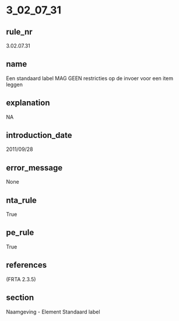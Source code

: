 # 3_02_07_31

## rule_nr
3.02.07.31

## name
Een standaard label MAG GEEN restricties op de invoer voor een item leggen

## explanation
NA

## introduction_date
2011/09/28

## error_message
None

## nta_rule
True

## pe_rule
True

## references
(FRTA 2.3.5)

## section
Naamgeving - Element Standaard label

